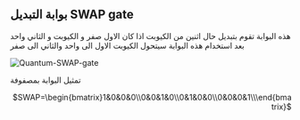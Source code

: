 ## بوابة التبديل SWAP gate

هذه البوابة تقوم بتبديل حال اثنين من الكيوبت اذا كان الاول صفر و الكيوبت و الثاني واحد بعد استخدام هذه البوابة
سيتحول الكيوبت الاول الى واحد والثاني الى صفر


![Quantum-SWAP-gate](~/images/SWAP-Gate.jpeg)


تمثيل البوابة بمصفوفة 
 <div align="right">

$SWAP=\begin{bmatrix}1&0&0&0\\0&0&1&0\\0&1&0&0\\0&0&0&1\\\end{bmatrix}$

</div>
